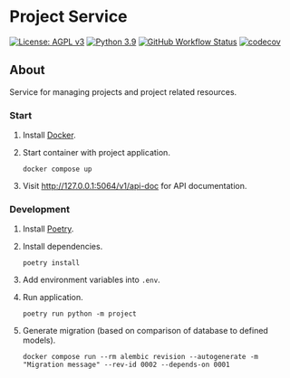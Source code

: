 # Project Service

[![License: AGPL v3](https://img.shields.io/badge/License-AGPL_v3-blue.svg?style=for-the-badge)](https://www.gnu.org/licenses/agpl-3.0)
[![Python 3.9](https://img.shields.io/badge/python-3.9-brightgreen?style=for-the-badge)](https://www.python.org/)
[![GitHub Workflow Status](https://img.shields.io/github/workflow/status/PilotDataPlatform/project/ci?style=for-the-badge)](https://github.com/PilotDataPlatform/project/actions)
[![codecov](https://img.shields.io/codecov/c/github/PilotDataPlatform/project?style=for-the-badge)](https://codecov.io/gh/PilotDataPlatform/project)

## About

Service for managing projects and project related resources.

### Start

1. Install [Docker](https://www.docker.com/get-started/).
2. Start container with project application.

       docker compose up

3. Visit http://127.0.0.1:5064/v1/api-doc for API documentation.

### Development

1. Install [Poetry](https://python-poetry.org/docs/#installation).
2. Install dependencies.

       poetry install

3. Add environment variables into `.env`.
4. Run application.

       poetry run python -m project

5. Generate migration (based on comparison of database to defined models).

       docker compose run --rm alembic revision --autogenerate -m "Migration message" --rev-id 0002 --depends-on 0001
